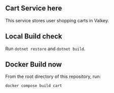 ## Cart Service here

This service stores user shopping carts in Valkey.

## Local Build check

Run `dotnet restore` and `dotnet build`.

## Docker Build now

From the root directory of this repository, run:

```sh
docker compose build cart
```
